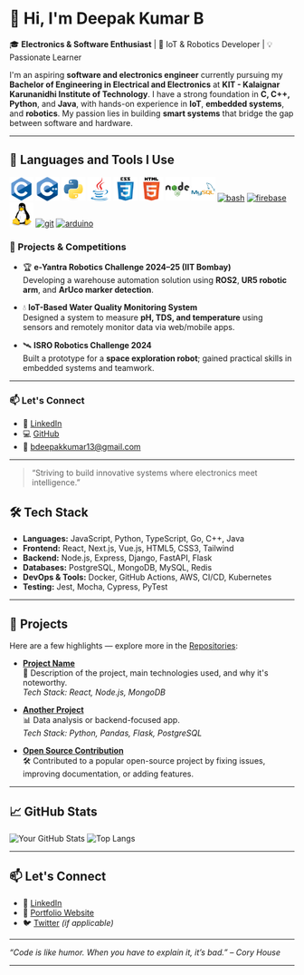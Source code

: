 
# 👋 Hi, I'm Deepak Kumar B

🎓 **Electronics & Software Enthusiast** | 🤖 IoT & Robotics Developer | 💡 Passionate Learner

I'm an aspiring **software and electronics engineer** currently pursuing my **Bachelor of Engineering in Electrical and Electronics** at **KIT - Kalaignar Karunanidhi Institute of Technology**. I have a strong foundation in **C, C++, Python**, and **Java**, with hands-on experience in **IoT**, **embedded systems**, and **robotics**. My passion lies in building **smart systems** that bridge the gap between software and hardware.

---
<h2>🚀 Languages and Tools I Use</h2>
<p><a target="_blank" href="https://raw.githubusercontent.com/devicons/devicon/master/icons/c/c-original.svg" style="display: inline-block;"><img src="https://raw.githubusercontent.com/devicons/devicon/master/icons/c/c-original.svg" alt="c" width="42" height="42" /></a>
<a target="_blank" href="https://raw.githubusercontent.com/devicons/devicon/master/icons/cplusplus/cplusplus-original.svg" style="display: inline-block;"><img src="https://raw.githubusercontent.com/devicons/devicon/master/icons/cplusplus/cplusplus-original.svg" alt="cplusplus" width="42" height="42" /></a>
<a target="_blank" href="https://raw.githubusercontent.com/devicons/devicon/master/icons/python/python-original.svg" style="display: inline-block;"><img src="https://raw.githubusercontent.com/devicons/devicon/master/icons/python/python-original.svg" alt="python" width="42" height="42" /></a>
<a target="_blank" href="https://raw.githubusercontent.com/devicons/devicon/master/icons/java/java-original.svg" style="display: inline-block;"><img src="https://raw.githubusercontent.com/devicons/devicon/master/icons/java/java-original.svg" alt="java" width="42" height="42" /></a>
<a target="_blank" href="https://raw.githubusercontent.com/devicons/devicon/master/icons/css3/css3-original-wordmark.svg" style="display: inline-block;"><img src="https://raw.githubusercontent.com/devicons/devicon/master/icons/css3/css3-original-wordmark.svg" alt="css3" width="42" height="42" /></a>
<a target="_blank" href="https://raw.githubusercontent.com/devicons/devicon/master/icons/html5/html5-original-wordmark.svg" style="display: inline-block;"><img src="https://raw.githubusercontent.com/devicons/devicon/master/icons/html5/html5-original-wordmark.svg" alt="html5" width="42" height="42" /></a>
<a target="_blank" href="https://raw.githubusercontent.com/devicons/devicon/master/icons/nodejs/nodejs-original-wordmark.svg" style="display: inline-block;"><img src="https://raw.githubusercontent.com/devicons/devicon/master/icons/nodejs/nodejs-original-wordmark.svg" alt="nodejs" width="42" height="42" /></a>
<a target="_blank" href="https://raw.githubusercontent.com/devicons/devicon/master/icons/mysql/mysql-original-wordmark.svg" style="display: inline-block;"><img src="https://raw.githubusercontent.com/devicons/devicon/master/icons/mysql/mysql-original-wordmark.svg" alt="mysql" width="42" height="42" /></a>
<a target="_blank" href="https://www.vectorlogo.zone/logos/gnu_bash/gnu_bash-icon.svg" style="display: inline-block;"><img src="https://www.vectorlogo.zone/logos/gnu_bash/gnu_bash-icon.svg" alt="bash" width="42" height="42" /></a>
<a target="_blank" href="https://www.vectorlogo.zone/logos/firebase/firebase-icon.svg" style="display: inline-block;"><img src="https://www.vectorlogo.zone/logos/firebase/firebase-icon.svg" alt="firebase" width="42" height="42" /></a>
<a target="_blank" href="https://raw.githubusercontent.com/devicons/devicon/master/icons/linux/linux-original.svg" style="display: inline-block;"><img src="https://raw.githubusercontent.com/devicons/devicon/master/icons/linux/linux-original.svg" alt="linux" width="42" height="42" /></a>
<a target="_blank" href="https://www.vectorlogo.zone/logos/git-scm/git-scm-icon.svg" style="display: inline-block;"><img src="https://www.vectorlogo.zone/logos/git-scm/git-scm-icon.svg" alt="git" width="42" height="42" /></a>
<a target="_blank" href="https://cdn.worldvectorlogo.com/logos/arduino-1.svg" style="display: inline-block;"><img src="https://cdn.worldvectorlogo.com/logos/arduino-1.svg" alt="arduino" width="42" height="42" /></a></p>


### 🚀 Projects & Competitions

- 🏆 **e-Yantra Robotics Challenge 2024–25 (IIT Bombay)**  
  Developing a warehouse automation solution using **ROS2**, **UR5 robotic arm**, and **ArUco marker detection**.

- 💧 **IoT-Based Water Quality Monitoring System**  
  Designed a system to measure **pH, TDS, and temperature** using sensors and remotely monitor data via web/mobile apps.

- 🛰️ **ISRO Robotics Challenge 2024**  
  Built a prototype for a **space exploration robot**; gained practical skills in embedded systems and teamwork.

---

### 📫 Let's Connect

- 🔗 [LinkedIn](https://www.linkedin.com/in/deepak-kumar-b-152004de/)  
- 💻 [GitHub](https://github.com/deepak152004)  
- 📧 bdeepakkumar13@gmail.com

---

> “Striving to build innovative systems where electronics meet intelligence.”


## 🛠️ Tech Stack

- **Languages:** JavaScript, Python, TypeScript, Go, C++, Java  
- **Frontend:** React, Next.js, Vue.js, HTML5, CSS3, Tailwind  
- **Backend:** Node.js, Express, Django, FastAPI, Flask  
- **Databases:** PostgreSQL, MongoDB, MySQL, Redis  
- **DevOps & Tools:** Docker, GitHub Actions, AWS, CI/CD, Kubernetes  
- **Testing:** Jest, Mocha, Cypress, PyTest  

---

## 🔧 Projects

Here are a few highlights — explore more in the [Repositories](https://github.com/yourusername?tab=repositories):

- **[Project Name](https://github.com/yourusername/project)**  
  🚀 Description of the project, main technologies used, and why it's noteworthy.  
  _Tech Stack: React, Node.js, MongoDB_

- **[Another Project](https://github.com/yourusername/project2)**  
  📊 Data analysis or backend-focused app.  
  _Tech Stack: Python, Pandas, Flask, PostgreSQL_

- **[Open Source Contribution](https://github.com/opensource-project)**  
  🛠 Contributed to a popular open-source project by fixing issues, improving documentation, or adding features.  

---

## 📈 GitHub Stats

![Your GitHub Stats](https://github-readme-stats.vercel.app/api?username=yourusername&show_icons=true&theme=github_dark)
![Top Langs](https://github-readme-stats.vercel.app/api/top-langs/?username=yourusername&layout=compact&theme=github_dark)

---

## 📫 Let's Connect

- 🔗 [LinkedIn](https://linkedin.com/in/yourprofile)
- 🧠 [Portfolio Website](https://yourwebsite.dev)
- 🐦 [Twitter](https://twitter.com/yourhandle) _(if applicable)_

---

*“Code is like humor. When you have to explain it, it’s bad.” – Cory House*

---
